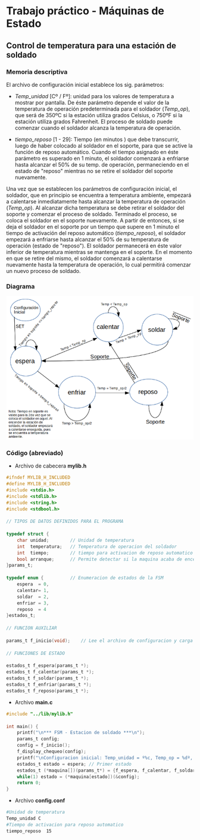 # Trabajo práctico - Máquinas de Estado
## Control de temperatura para una estación de soldado

### Memoria descriptiva

El archivo de configuración inicial establece los sig. parámetros:

- *Temp_unidad* [Cº / Fº]: unidad para los valores de temperatura a mostrar por pantalla. De éste parámetro depende el valor de la temperatura de operación predeterminada para el soldador (*Temp_op*), que será de 350ºC si la estación utiliza grados Celsius, o 750ºF si la estación utiliza grados Fahrenheit. El proceso de soldado puede comenzar cuando el soldador alcanza la temperatura de operación.

- *tiempo_reposo* [1 - 29]: Tiempo (en minutos ) que debe transcurrir, luego de haber colocado al soldador en el soporte, para que se active la función de reposo automático. Cuando el tiempo asignado en éste parámetro es superado en 1 minuto, el soldador comenzará a enfriarse hasta alcanzar el 50% de su temp. de operación, permaneciendo en el estado de "reposo" mientras no se retire el soldador del soporte nuevamente.

Una vez que se establecen los parámetros de configuración inicial, el soldador, que en principio se encuentra a temperatura ambiente, empezará a calentarse inmediatamente hasta alcanzar la temperatura de operación (*Temp_op*). 
Al alcanzar dicha temperatura se debe retirar el soldador del soporte y comenzar el proceso de soldado.
Terminado el proceso, se coloca el soldador en el soporte nuevamente. A partir de entonces, si se deja el soldador en el soporte por un tiempo que supere en 1 minuto el tiempo de activación del reposo automático (*tiempo_reposo*), el soldador empezará a enfriarse hasta alcanzar el 50% de su temperatura de operación (estado de "reposo").
El soldador permanecerá en éste valor inferior de temperatura mientras se mantenga en el soporte. En el momento en que se retire del mismo, el soldador comenzará a calentarse nuevamente hasta la temperatura de operación, lo cual permitirá comenzar un nuevo proceso de soldado.

### Diagrama

![Diagrama](https://github.com/Diego-Juarez/tp-maquinas-de-estado/blob/master/recursos/Imagen%20Diagrama%203%20(Info%202%20TP).png) 

### Código (abreviado)

- Archivo de cabecera __mylib.h__

~~~c
#ifndef MYLIB_H_INCLUDED
#define MYLIB_H_INCLUDED
#include <stdio.h>
#include <stdlib.h>
#include <string.h>
#include <stdbool.h>

// TIPOS DE DATOS DEFINIDOS PARA EL PROGRAMA

typedef struct {
    char unidad;        // Unidad de temperatura
    int  temperatura;   // Temperatura de operacion del soldador
    int  tiempo;        // tiempo para activacion de reposo automatico
    bool arranque;      // Permite detectar si la maquina acaba de encenderse
}params_t;

typedef enum {          // Enumeracion de estados de la FSM
    espera  = 0,
    calentar= 1,
    soldar  = 2,
    enfriar = 3,
    reposo  = 4
}estados_t;

// FUNCION AUXILIAR

params_t f_inicio(void);    // Lee el archivo de configuracion y carga las variables.

// FUNCIONES DE ESTADO

estados_t f_espera(params_t *);
estados_t f_calentar(params_t *);
estados_t f_soldar(params_t *);
estados_t f_enfriar(params_t *);
estados_t f_reposo(params_t *);
~~~

- Archivo __main.c__

~~~c
#include "../lib/mylib.h"

int main() {
    printf("\n*** FSM - Estacion de soldado ***\n");
    params_t config;
    config = f_inicio();
    f_display_chequeo(config);
    printf("\nConfiguracion inicial: Temp_unidad = º%c, Temp_op = %dº, tiempo_reposo = %d minutos\n", config.unidad, config.temperatura, config.tiempo);
    estados_t estado = espera; // Primer estado
    estados_t (*maquina[])(params_t*) = {f_espera, f_calentar, f_soldar, f_enfriar, f_reposo};
    while(1) estado = (*maquina[estado])(&config);
    return 0;
}
~~~
- Archivo __config.conf__

~~~bash
#Unidad de temperatura
Temp_unidad C
#Tiempo de activacion para reposo automatico
tiempo_reposo  15
~~~

